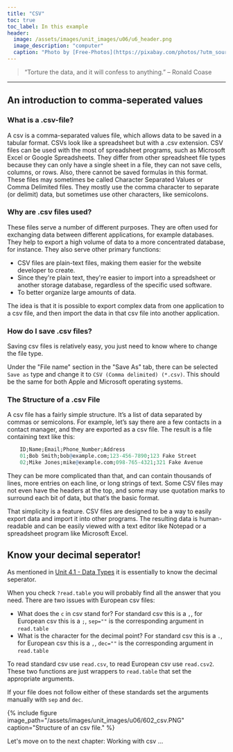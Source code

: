 ```yaml
---
title: "CSV"
toc: true
toc_label: In this example
header:
  image: /assets/images/unit_images/u06/u6_header.png
  image_description: "computer"
  caption: "Photo by [Free-Photos](https://pixabay.com/photos/?utm_source=link-attribution&amp;utm_medium=referral&amp;utm_campaign=image&amp;utm_content=336373) [Pixabay](https://pixabay.com/de/?utm_source=link-attribution&amp;utm_medium=referral&amp;utm_campaign=image&amp;utm_content=336373)"
---
```

<!--more-->

> “Torture the data, and it will confess to anything.” – Ronald Coase
---

## An introduction to comma-seperated values

### What is a .csv-file?
A csv is a comma-separated values file, which allows data to be saved in a tabular format. CSVs look like a spreadsheet but with a .csv extension. CSV files can be used with the most of spreadsheet programs, such as Microsoft Excel or Google Spreadsheets. They differ from other spreadsheet file types because they can only have a single sheet in a file, they can not save cells, columns, or rows. Also, there cannot be saved formulas in this format. These files may sometimes be called Character Separated Values or Comma Delimited files. They mostly use the comma character to separate (or delimit) data, but sometimes use other characters, like semicolons.

### Why are .csv files used?
These files serve a number of different purposes. They are often used for exchanging data between different applications, for example databases. They help to export a high volume of data to a more concentrated database, for instance. They also serve other primary functions:

* CSV files are plain-text files, making them easier for the website developer to create.
* Since they're plain text, they're easier to import into a spreadsheet or another storage database, regardless of the specific used software.
* To better organize large amounts of data.

The idea is that it is possible to export complex data from one application to a csv file, and then import the data in that csv file into another application.

### How do I save .csv files?
Saving csv files is relatively easy, you just need to know where to change the file type.

Under the "File name" section in the "Save As" tab, there can be selected `Save as` type and change it to `CSV (Comma delimited) (*.csv)`. This should be the same for both Apple and Microsoft operating systems.

### The Structure of a .csv File
A csv file has a fairly simple structure. It’s a list of data separated by commas or semicolons. For example, let’s say there are a few contacts in a contact manager, and they are exported as a csv file. The result is a file containing text like this:

```r
    ID;Name;Email;Phone_Number;Address
    01;Bob Smith;bob@example.com;123-456-7890;123 Fake Street
    02;Mike Jones;mike@example.com;098-765-4321;321 Fake Avenue
```

They can be more complicated than that, and can contain thousands of lines, more entries on each line, or long strings of text. Some CSV files may not even have the headers at the top, and some may use quotation marks to surround each bit of data, but that’s the basic format.

That simplicity is a feature. CSV files are designed to be a way to easily export data and import it into other programs. The resulting data is human-readable and can be easily viewed with a text editor like Notepad or a spreadsheet program like Microsoft Excel.

## Know your decimal seperator!
As mentioned in [Unit 4.1 - Data Types](https://geomoer.github.io/moer-base-r/unit04/unit04-02_types_of_data.html) it is essentially to know the decimal seperator.

When you check `?read.table` you will probably find all the answer that you need.
There are two issues with European csv files:

* What does the `c` in csv stand for? For standard csv this is a `,`, for European csv this is a `;`, `sep=""` is the corresponding argument in `read.table`
* What is the character for the decimal point? For standard csv this is a `.`, for European csv this is a `,`, `dec=""` is the corresponding argument in `read.table`

To read standard csv use `read.csv`, to read European csv use `read.csv2`. These two functions are just wrappers to `read.table` that set the appropriate arguments.

If your file does not follow either of these standards set the arguments manually with `sep` and `dec`.


{% include figure image_path="/assets/images/unit_images/u06/602_csv.PNG" caption="Structure of an csv file." %}


Let's move on to the next chapter: Working with csv ...


<!--
## Further reading

add some day
-->
